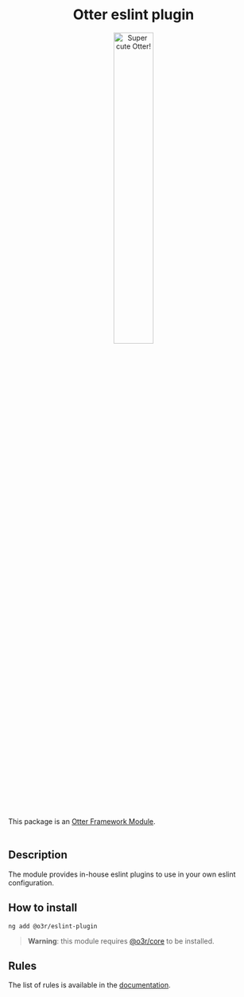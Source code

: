 <h1 align="center">Otter eslint plugin</h1>
<p align="center">
  <img src="https://raw.githubusercontent.com/AmadeusITGroup/otter/main/assets/logo/otter.png" alt="Super cute Otter!" width="40%"/>
</p>

This package is an [Otter Framework Module](https://github.com/AmadeusITGroup/otter/tree/main/docs/core/MODULE.md).
<br />
<br />

## Description

The module provides in-house eslint plugins to use in your own eslint configuration.

## How to install

```shell
ng add @o3r/eslint-plugin
```

> **Warning**: this module requires [@o3r/core](https://www.npmjs.com/package/@o3r/core) to be installed.

## Rules

The list of rules is available in the [documentation](https://github.com/AmadeusITGroup/otter/tree/main/docs/linter/eslint-plugin/rules).

